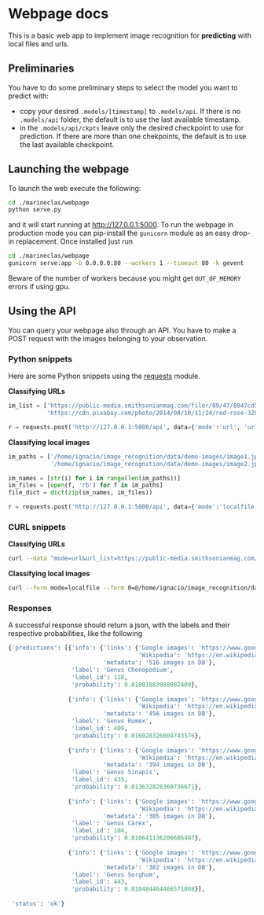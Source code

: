 # Webpage docs

This is a basic web app to implement image recognition for **predicting** with local files and urls.

## Preliminaries

You have to do some preliminary steps to select the model you want to predict with:

- copy your desired  `.models/[timestamp]` to `.models/api`. If there is no `.models/api` folder, the default is to use the last available timestamp.
- in the `.models/api/ckpts` leave only the desired checkpoint to use for prediction. If there are more than one chekpoints, the default is to use the last available checkpoint.


## Launching the webpage

To launch the web execute the following:

```bash
cd ./marineclas/webpage
python serve.py
```
and it will start running at http://127.0.0.1:5000. To run the webpage in production mode you can pip-install the `gunicorn` module as an easy drop-in replacement. Once installed just run

```bash
cd ./marineclas/webpage
gunicorn serve:app -b 0.0.0.0:80 --workers 1 --timeout 80 -k gevent
```

Beware of the number of workers because you might get `OUT_OF_MEMORY` errors if using gpu.

## Using the API

You can query your webpage also through an API. You have to make a POST request with the images belonging to your observation.

### Python snippets
Here are some Python snippets using the [requests](https://pypi.org/project/requests/) module.

**Classifying URLs**
```python
im_list = ['https://public-media.smithsonianmag.com/filer/89/47/8947cd5c-ac01-4c0e-891a-505517cc0663/istock-540753808.jpg', 
           'https://cdn.pixabay.com/photo/2014/04/10/11/24/red-rose-320868_960_720.jpg']

r = requests.post('http://127.0.0.1:5000/api', data={'mode':'url', 'url_list':im_list})
```

**Classifying local images**

```python
im_paths = ['/home/ignacio/image_recognition/data/demo-images/image1.jpg',
            '/home/ignacio/image_recognition/data/demo-images/image2.jpg']

im_names = [str(i) for i in range(len(im_paths))]
im_files = [open(f, 'rb') for f in im_paths]
file_dict = dict(zip(im_names, im_files))

r = requests.post('http://127.0.0.1:5000/api', data={'mode':'localfile'}, files=file_dict)
```

### CURL snippets

**Classifying URLs**
```bash
curl --data "mode=url&url_list=https://public-media.smithsonianmag.com/filer/89/47/8947cd5c-ac01-4c0e-891a-505517cc0663/istock-540753808.jpg&url_list=https://cdn.pixabay.com/photo/2014/04/10/11/24/red-rose-320868_960_720.jpg" http://127.0.0.1:5000/api
```

**Classifying local images**
```bash
curl --form mode=localfile --form 0=@/home/ignacio/image_recognition/data/demo-images/image1.jpg --form 1=@/home/ignacio/image_recognition/data/demo-images/image2.jpg http://deep.ifca.es/api
```

### Responses

A successful response should return a json, with the labels and their respective probabilities, like the following

```python
{'predictions': [{'info': {'links': {'Google images': 'https://www.google.es/search?tbm=isch&q=Genus+Chenopodium',
                                     'Wikipedia': 'https://en.wikipedia.org/wiki/Genus_Chenopodium'},
                           'metadata': '516 images in DB'},
                  'label': 'Genus Chenopodium',
                  'label_id': 118,
                  'probability': 0.01801883988082409},
                  
                 {'info': {'links': {'Google images': 'https://www.google.es/search?tbm=isch&q=Genus+Rumex',
                                     'Wikipedia': 'https://en.wikipedia.org/wiki/Genus_Rumex'},
                           'metadata': '456 images in DB'},
                  'label': 'Genus Rumex',
                  'label_id': 409,
                  'probability': 0.016028326004743576},
                  
                 {'info': {'links': {'Google images': 'https://www.google.es/search?tbm=isch&q=Genus+Sinapis',
                                     'Wikipedia': 'https://en.wikipedia.org/wiki/Genus_Sinapis'},
                           'metadata': '394 images in DB'},
                  'label': 'Genus Sinapis',
                  'label_id': 435,
                  'probability': 0.013632828369736671},
                  
                 {'info': {'links': {'Google images': 'https://www.google.es/search?tbm=isch&q=Genus+Carex',
                                     'Wikipedia': 'https://en.wikipedia.org/wiki/Genus_Carex'},
                           'metadata': '305 images in DB'},
                  'label': 'Genus Carex',
                  'label_id': 104,
                  'probability': 0.010641136206686497},
                  
                 {'info': {'links': {'Google images': 'https://www.google.es/search?tbm=isch&q=Genus+Sorghum',
                                     'Wikipedia': 'https://en.wikipedia.org/wiki/Genus_Sorghum'},
                           'metadata': '302 images in DB'},
                  'label': 'Genus Sorghum',
                  'label_id': 443,
                  'probability': 0.010484464466571808}],
                  
 'status': 'ok'}
```
